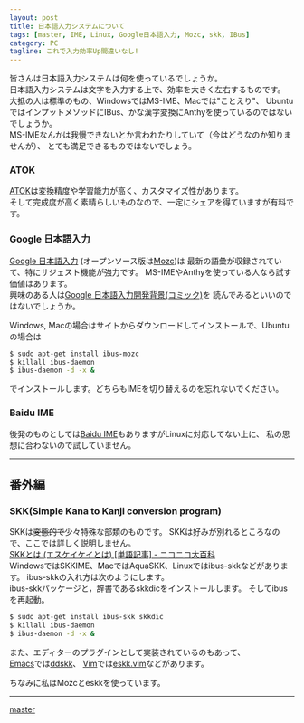 ```yaml
---
layout: post
title: 日本語入力システムについて
tags: [master, IME, Linux, Google日本語入力, Mozc, skk, IBus]
category: PC
tagline: これで入力効率Up間違いなし!
---
```


皆さんは日本語入力システムは何を使っているでしょうか。  
日本語入力システムは文字を入力する上で、効率を大きく左右するものです。  
大抵の人は標準のもの、WindowsではMS-IME、Macでは"ことえり"、
UbuntuではインプットメソッドにIBus、かな漢字変換にAnthyを使っているのではないでしょうか。  
MS-IMEなんかは我慢できないとか言われたりしていて（今はどうなのか知りませんが）、
とても満足できるものではないでしょう。

### ATOK

[ATOK](http://www.atok.com/)は変換精度や学習能力が高く、カスタマイズ性があります。  
そして完成度が高く素晴らしいものなので、一定にシェアを得ていますが有料です。

### Google 日本語入力

[Google 日本語入力](http://www.google.co.jp/ime/index.html)
(オープンソース版は[Mozc](http://code.google.com/p/mozc/))は
最新の語彙が収録されていて、特にサジェスト機能が強力です。
MS-IMEやAnthyを使っている人なら試す価値はあります。  
興味のある人は[Google 日本語入力開発背景(コミック)](http://www.google.co.jp/ime/comic/)を
読んでみるといいのではないでしょうか。  

Windows, Macの場合はサイトからダウンロードしてインストールで、Ubuntuの場合は

```bash
$ sudo apt-get install ibus-mozc
$ killall ibus-daemon
$ ibus-daemon -d -x &
```

でインストールします。どちらもIMEを切り替えるのを忘れないでください。

### Baidu IME

後発のものとしては[Baidu IME](http://ime.baidu.jp/type/)もありますがLinuxに対応してない上に、
私の思想に合わないので試していません。

---

## 番外編

### SKK(Simple Kana to Kanji conversion program)

SKKは<del>変態的で</del>少々特殊な部類のものです。
SKKは好みが別れるところなので、ここでは詳しく説明しません。  
[SKKとは (エスケイケイとは) [単語記事] - ニコニコ大百科](http://dic.nicovideo.jp/a/skk)  
WindowsではSKKIME、MacではAquaSKK、Linuxではibus-skkなどがあります。
ibus-skkの入れ方は次のようにします。  
ibus-skkパッケージと，辞書であるskkdicをインストールします。
そしてibusを再起動。

```bash
$ sudo apt-get install ibus-skk skkdic
$ killall ibus-daemon
$ ibus-daemon -d -x &
```

また、エディターのプラグインとして実装されているのもあって、  
[Emacs](http://ja.wikipedia.org/wiki/Emacs)では[ddskk](http://openlab.ring.gr.jp/skk/ddskk-ja.html)、
[Vim](http://ja.wikipedia.org/wiki/Vim)では[eskk.vim](https://github.com/tyru/eskk.vim)などがあります。

ちなみに私はMozcとeskkを使っています。

---

[master](http://coderwall.com/crazymaster)

